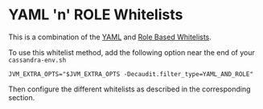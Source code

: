 # YAML 'n' ROLE Whitelists

This is a combination of the [YAML](yaml_whitelist_management.md) and [Role Based Whitelists](role_whitelist_management.md).

To use this whitelist method, add the following option near the end of your ```cassandra-env.sh```

```
JVM_EXTRA_OPTS="$JVM_EXTRA_OPTS -Decaudit.filter_type=YAML_AND_ROLE"
```

Then configure the different whitelists as described in the corresponding section.
